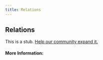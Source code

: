 ```yaml
---
title: Relations
---
```


## Relations

This is a stub. [Help our community expand it.](https://github.com/freeCodeCamp/guide-articles/tree/master/articles/Math/Relations/index.md)

<!-- The article goes here, in GitHub-flavored Markdown. Feel free to add YouTube videos, images, and CodePen/JSBin embeds  -->

#### More Information:
<!-- Please add any articles you think might be helpful to read before writing the article -->


